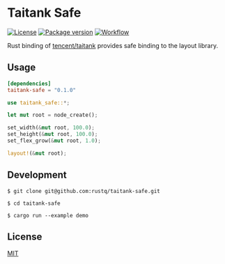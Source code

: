 # Taitank Safe

[![License](https://img.shields.io/badge/license-MIT%20License-blue.svg)](https://opensource.org/licenses/MIT)
[![Package version](https://img.shields.io/crates/v/taitank-safe.svg)](https://crates.io/crates/taitank-safe)
[![Workflow](https://github.com/rustq/taitank-safe/actions/workflows/CI.yml/badge.svg)](https://github.com/rustq/taitank-safe/actions)

Rust binding of [tencent/taitank](https://github.com/tencent/taitank) provides safe binding to the layout library.

## Usage

```toml
[dependencies]
taitank-safe = "0.1.0"
```

```rust
use taitank_safe::*;

let mut root = node_create();

set_width(&mut root, 100.0);
set_height(&mut root, 100.0);
set_flex_grow(&mut root, 1.0);

layout!(&mut root);
```

## Development

```shell
$ git clone git@github.com:rustq/taitank-safe.git
```

```shell
$ cd taitank-safe
```

```shell
$ cargo run --example demo
```


## License

[MIT](https://opensource.org/licenses/MIT)
